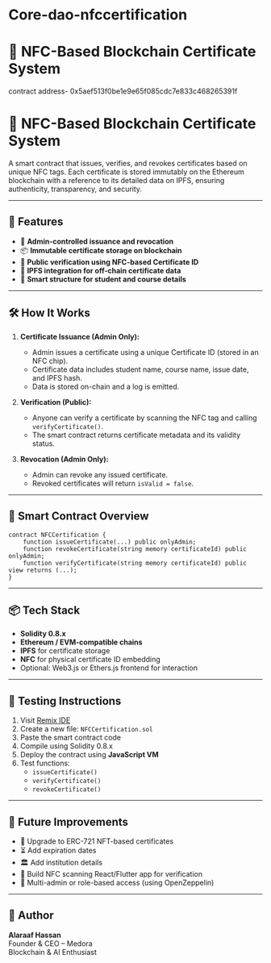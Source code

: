 # Core-dao-nfccertification
# 📄 NFC-Based Blockchain Certificate System
contract address- 0x5aef513f0be1e9e65f085cdc7e833c468265391f
# 📄 NFC-Based Blockchain Certificate System

A smart contract that issues, verifies, and revokes certificates based on unique NFC tags. Each certificate is stored immutably on the Ethereum blockchain with a reference to its detailed data on IPFS, ensuring authenticity, transparency, and security.

---

## 🚀 Features

- 🔐 **Admin-controlled issuance and revocation**
- 📦 **Immutable certificate storage on blockchain**
- 🔎 **Public verification using NFC-based Certificate ID**
- 🧾 **IPFS integration for off-chain certificate data**
- 🧠 **Smart structure for student and course details**

---

## 🛠️ How It Works

1. **Certificate Issuance (Admin Only):**
   - Admin issues a certificate using a unique Certificate ID (stored in an NFC chip).
   - Certificate data includes student name, course name, issue date, and IPFS hash.
   - Data is stored on-chain and a log is emitted.

2. **Verification (Public):**
   - Anyone can verify a certificate by scanning the NFC tag and calling `verifyCertificate()`.
   - The smart contract returns certificate metadata and its validity status.

3. **Revocation (Admin Only):**
   - Admin can revoke any issued certificate.
   - Revoked certificates will return `isValid = false`.

---

## 📁 Smart Contract Overview

```solidity
contract NFCCertification {
    function issueCertificate(...) public onlyAdmin;
    function revokeCertificate(string memory certificateId) public onlyAdmin;
    function verifyCertificate(string memory certificateId) public view returns (...);
}
```

---

## 📦 Tech Stack

- **Solidity 0.8.x**
- **Ethereum / EVM-compatible chains**
- **IPFS** for certificate storage
- **NFC** for physical certificate ID embedding
- Optional: Web3.js or Ethers.js frontend for interaction

---

## 🧪 Testing Instructions

1. Visit [Remix IDE](https://remix.ethereum.org)
2. Create a new file: `NFCCertification.sol`
3. Paste the smart contract code
4. Compile using Solidity 0.8.x
5. Deploy the contract using **JavaScript VM**
6. Test functions:
   - `issueCertificate()`
   - `verifyCertificate()`
   - `revokeCertificate()`

---

## 🧠 Future Improvements

- 🔄 Upgrade to ERC-721 NFT-based certificates
- ⏳ Add expiration dates
- 🏛️ Add institution details
- 📱 Build NFC scanning React/Flutter app for verification
- 🔐 Multi-admin or role-based access (using OpenZeppelin)

---

## 👤 Author

**Alaraaf Hassan**  
Founder & CEO – Medora  
Blockchain & AI Enthusiast

